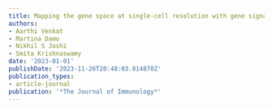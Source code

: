 ```yaml
---
title: Mapping the gene space at single-cell resolution with gene signal pattern analysis
authors:
- Aarthi Venkat
- Martina Damo
- Nikhil S Joshi
- Smita Krishnaswamy
date: '2023-01-01'
publishDate: '2023-11-26T20:48:03.814870Z'
publication_types:
- article-journal
publication: '*The Journal of Immunology*'
---
```

